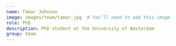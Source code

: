 ```yaml
---
name: Tamar Johnson
image: images/team/tamar.jpg  # You’ll need to add this image
role: PhD
description: PhD student at the University of Amsterdam
group: team
---
```


